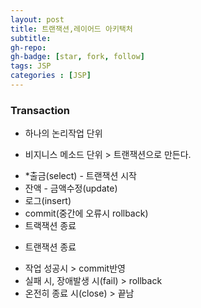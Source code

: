 ```yaml
---
layout: post
title: 트랜잭션,레이어드 아키택처
subtitle: 
gh-repo: 
gh-badge: [star, fork, follow]
tags: JSP
categories : [JSP]
---
```


### Transaction 
- 하나의 논리작업 단위 

* 비지니스 메소드 단위 > 트랜잭션으로 만든다. 
 - *출금(select)         - 트랜잭션 시작 
 - 잔액 - 금액수정(update) 
 - 로그(insert)
 - commit(중간에 오류시 rollback)
 - 트랙잭션 종료

* 트랜잭션 종료 
 - 작업 성공시 > commit반영 
 - 실패 시, 장애발생 시(fail) > rollback 
 - 온전히 종료 시(close) > 끝남